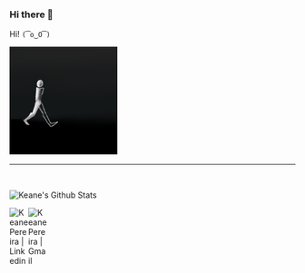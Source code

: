 ### Hi there 👋

Hi! `(͡o‿O͡)`

<img src="res\17.gif" width="190px">

<hr><br>

![Keane's Github Stats](https://github-readme-stats.vercel.app/api?username=keane3pereira&show_icons=true&title_color=EF767A&icon_color=49BEAA&text_color=f8f8f8&bg_color=151515)


<a href="https://www.linkedin.com/in/keane-pereira-3947ab174/">
    <img align="left" alt="Keane Pereira | Linkedin" width="33px" src="https://github.com/TheDudeThatCode/TheDudeThatCode/blob/master/Assets/Linkedin.svg" />
 </a>
<a href="mailto:keane3pereira@gmail.com">
    <img align="left" alt="Keane Pereira | Gmail" width="33px" src="https://github.com/TheDudeThatCode/TheDudeThatCode/blob/master/Assets/Gmail.svg" />
</a>